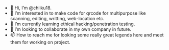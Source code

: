 - 👋 Hi, I’m @chiiku18.
- 👀 I’m interested in to make code for qrcode for multipurpose like scanning, editing, writting, web-location etc.
- 🌱 I’m currently learning ethical hacking/penetration testing.
- 💞️ I’m looking to collaborate in my own company in future.
- 📫 How to reach me for looking some really great legends here and meet them for working on project.

<!---
chiiku18/chiiku18 is a ✨ special ✨ repository because its `README.md` (this file) appears on your GitHub profile.
You can click the Preview link to take a look at your changes.
--->
